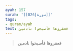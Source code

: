 ```yaml
---
ayah: 157
surah: '[[026|سورة]]'
tags:
- quran/ayah
text: فعقروها فأصبحوا نادمين
---
```

> فعقروها فأصبحوا نادمين
